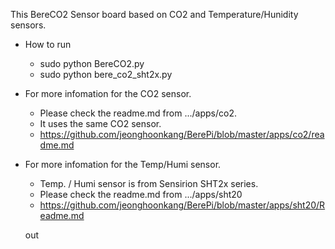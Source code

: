This BereCO2 Sensor board based on CO2 and Temperature/Hunidity sensors.

- How to run
  - sudo python BereCO2.py
  - sudo python bere_co2_sht2x.py

- For more infomation for the CO2 sensor.
  - Please check the readme.md from .../apps/co2.
  - It uses the same CO2 sensor.
  - https://github.com/jeonghoonkang/BerePi/blob/master/apps/co2/readme.md

- For more infomation for the Temp/Humi sensor.
  - Temp. / Humi sensor is from Sensirion SHT2x series.
  - Please check the readme.md from .../apps/sht20
  - https://github.com/jeonghoonkang/BerePi/blob/master/apps/sht20/Readme.md
  
  
  
  
  out

